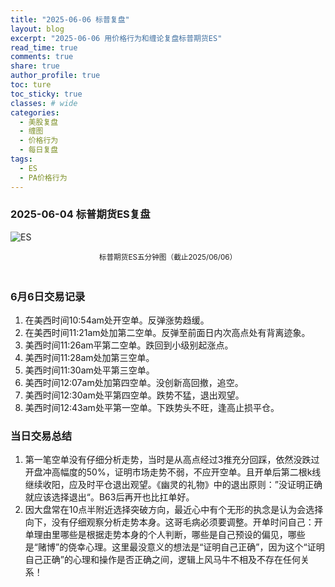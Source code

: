 ```yaml
---
title: "2025-06-06 标普复盘"
layout: blog
excerpt: "2025-06-06 用价格行为和缠论复盘标普期货ES"
read_time: true
comments: true
share: true
author_profile: true
toc: ture
toc_sticky: true
classes: # wide
categories:
  - 美股复盘
  - 缠图
  - 价格行为
  - 每日复盘
tags:
  - ES
  - PA价格行为
---
```

### 2025-06-04 标普期货ES复盘
![ES](https://image.olim.cc/2025/2025-06-06-每日复盘.jpg)
<small><center>标普期货ES五分钟图（截止2025/06/06）</center></small>　

### 6月6日交易记录
1. 在美西时间10:54am处开空单。反弹涨势趋缓。
2. 在美西时间11:21am处加第二空单。反弹至前面日内次高点处有背离迹象。
3. 美西时间11:26am平第二空单。跌回到小级别起涨点。
4. 美西时间11:28am处加第三空单。
5. 美西时间11:30am处平第三空单。
6. 美西时间12:07am处加第四空单。没创新高回撤，追空。
7. 美西时间12:30am处平第四空单。跌势不猛，退出观望。
8. 美西时间12:43am处平第一空单。下跌势头不旺，逢高止损平仓。
### 当日交易总结
1. 第一笔空单没有仔细分析走势，当时是从高点经过3推充分回踩，依然没跌过开盘冲高幅度的50%，证明市场走势不弱，不应开空单。且开单后第二根k线继续收阳，应及时平仓退出观望。《幽灵的礼物》中的退出原则：”没证明正确就应该选择退出“。B63后再开也比扛单好。
2. 因大盘常在10点半附近选择突破方向，最近心中有个无形的执念是认为会选择向下，没有仔细观察分析走势本身。这哥毛病必须要调整。开单时问自己：开单理由里哪些是根据走势本身的个人判断，哪些是自己预设的偏见，哪些是“赌博”的侥幸心理。这里最没意义的想法是“证明自己正确”，因为这个“证明自己正确”的心理和操作是否正确之间，逻辑上风马牛不相及不存在任何关系！